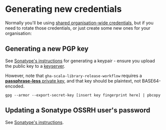 # Generating new credentials

Normally you'll be using [shared organisation-wide credentials](supplying-credentials.md),
but if you need to rotate those credentials, or just create some new ones for your organisation:

## Generating a new PGP key

See [Sonatype's instructions](https://central.sonatype.org/publish/requirements/gpg/#generating-a-key-pair) for
generating a keypair - ensure you upload the public key to a [keyserver](https://keyserver.ubuntu.com/).

However, note that `gha-scala-library-release-workflow` requires a
[**passphrase-less** private key](https://unix.stackexchange.com/a/550538/46453), and that key
should be plaintext, not BASE64-encoded.

```shell
gpg --armor --export-secret-key [insert key fingerprint here] | pbcopy
```

## Updating a Sonatype OSSRH user's password

See [Sonatype's instructions](https://central.sonatype.org/faq/ossrh-password/).